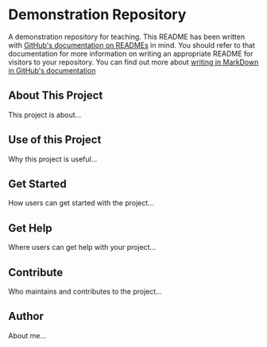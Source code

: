 # Demonstration Repository

A demonstration repository for teaching.
This README has been written with [GitHub's documentation on READMEs](https://docs.github.com/en/repositories/managing-your-repositorys-settings-and-features/customizing-your-repository/about-readmes) in mind.
You should refer to that documentation for more information on writing an appropriate README for visitors to your repository.
You can find out more about [writing in MarkDown in GitHub's documentation](https://docs.github.com/en/get-started/writing-on-github/getting-started-with-writing-and-formatting-on-github/basic-writing-and-formatting-syntax)


## About This Project

This project is about...


## Use of this Project

Why this project is useful...


## Get Started

How users can get started with the project...


## Get Help

Where users can get help with your project...


## Contribute

Who maintains and contributes to the project...


## Author

About me...